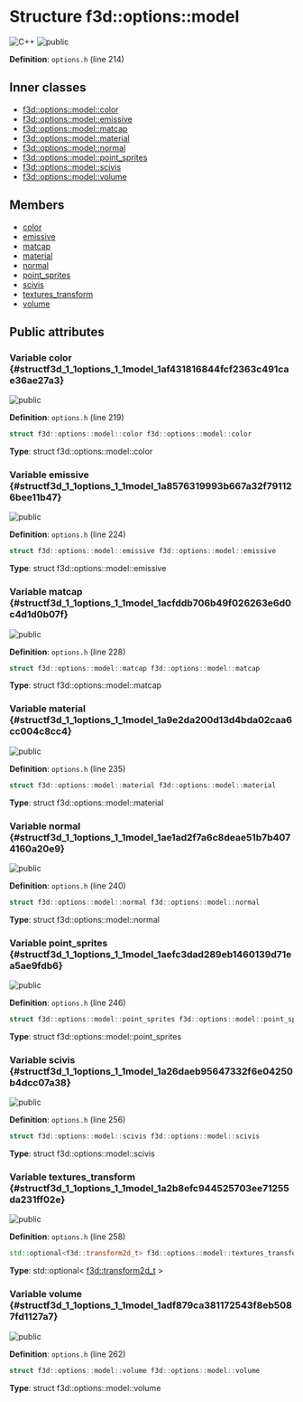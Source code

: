# Structure f3d::options::model

![][C++]
![][public]

**Definition**: `options.h` (line 214)





## Inner classes

* [f3d::options::model::color](structf3d_1_1options_1_1model_1_1color.md)
* [f3d::options::model::emissive](structf3d_1_1options_1_1model_1_1emissive.md)
* [f3d::options::model::matcap](structf3d_1_1options_1_1model_1_1matcap.md)
* [f3d::options::model::material](structf3d_1_1options_1_1model_1_1material.md)
* [f3d::options::model::normal](structf3d_1_1options_1_1model_1_1normal.md)
* [f3d::options::model::point\_sprites](structf3d_1_1options_1_1model_1_1point__sprites.md)
* [f3d::options::model::scivis](structf3d_1_1options_1_1model_1_1scivis.md)
* [f3d::options::model::volume](structf3d_1_1options_1_1model_1_1volume.md)

## Members

* [color](structf3d_1_1options_1_1model.md#structf3d_1_1options_1_1model_1af431816844fcf2363c491cae36ae27a3)
* [emissive](structf3d_1_1options_1_1model.md#structf3d_1_1options_1_1model_1a8576319993b667a32f791126bee11b47)
* [matcap](structf3d_1_1options_1_1model.md#structf3d_1_1options_1_1model_1acfddb706b49f026263e6d0c4d1d0b07f)
* [material](structf3d_1_1options_1_1model.md#structf3d_1_1options_1_1model_1a9e2da200d13d4bda02caa6cc004c8cc4)
* [normal](structf3d_1_1options_1_1model.md#structf3d_1_1options_1_1model_1ae1ad2f7a6c8deae51b7b4074160a20e9)
* [point\_sprites](structf3d_1_1options_1_1model.md#structf3d_1_1options_1_1model_1aefc3dad289eb1460139d71ea5ae9fdb6)
* [scivis](structf3d_1_1options_1_1model.md#structf3d_1_1options_1_1model_1a26daeb95647332f6e04250b4dcc07a38)
* [textures\_transform](structf3d_1_1options_1_1model.md#structf3d_1_1options_1_1model_1a2b8efc944525703ee71255da231ff02e)
* [volume](structf3d_1_1options_1_1model.md#structf3d_1_1options_1_1model_1adf879ca381172543f8eb5087fd1127a7)

## Public attributes

### Variable color {#structf3d_1_1options_1_1model_1af431816844fcf2363c491cae36ae27a3}

![][public]

**Definition**: `options.h` (line 219)


```cpp
struct f3d::options::model::color f3d::options::model::color
```








**Type**: struct f3d::options::model::color



### Variable emissive {#structf3d_1_1options_1_1model_1a8576319993b667a32f791126bee11b47}

![][public]

**Definition**: `options.h` (line 224)


```cpp
struct f3d::options::model::emissive f3d::options::model::emissive
```








**Type**: struct f3d::options::model::emissive



### Variable matcap {#structf3d_1_1options_1_1model_1acfddb706b49f026263e6d0c4d1d0b07f}

![][public]

**Definition**: `options.h` (line 228)


```cpp
struct f3d::options::model::matcap f3d::options::model::matcap
```








**Type**: struct f3d::options::model::matcap



### Variable material {#structf3d_1_1options_1_1model_1a9e2da200d13d4bda02caa6cc004c8cc4}

![][public]

**Definition**: `options.h` (line 235)


```cpp
struct f3d::options::model::material f3d::options::model::material
```








**Type**: struct f3d::options::model::material



### Variable normal {#structf3d_1_1options_1_1model_1ae1ad2f7a6c8deae51b7b4074160a20e9}

![][public]

**Definition**: `options.h` (line 240)


```cpp
struct f3d::options::model::normal f3d::options::model::normal
```








**Type**: struct f3d::options::model::normal



### Variable point\_sprites {#structf3d_1_1options_1_1model_1aefc3dad289eb1460139d71ea5ae9fdb6}

![][public]

**Definition**: `options.h` (line 246)


```cpp
struct f3d::options::model::point_sprites f3d::options::model::point_sprites
```








**Type**: struct f3d::options::model::point_sprites



### Variable scivis {#structf3d_1_1options_1_1model_1a26daeb95647332f6e04250b4dcc07a38}

![][public]

**Definition**: `options.h` (line 256)


```cpp
struct f3d::options::model::scivis f3d::options::model::scivis
```








**Type**: struct f3d::options::model::scivis



### Variable textures\_transform {#structf3d_1_1options_1_1model_1a2b8efc944525703ee71255da231ff02e}

![][public]

**Definition**: `options.h` (line 258)


```cpp
std::optional<f3d::transform2d_t> f3d::options::model::textures_transform
```








**Type**: std::optional< [f3d::transform2d\_t](classf3d_1_1transform2d__t.md) >



### Variable volume {#structf3d_1_1options_1_1model_1adf879ca381172543f8eb5087fd1127a7}

![][public]

**Definition**: `options.h` (line 262)


```cpp
struct f3d::options::model::volume f3d::options::model::volume
```








**Type**: struct f3d::options::model::volume



[public]: https://img.shields.io/badge/-public-brightgreen (public)
[C++]: https://img.shields.io/badge/language-C%2B%2B-blue (C++)
[const]: https://img.shields.io/badge/-const-lightblue (const)
[protected]: https://img.shields.io/badge/-protected-yellow (protected)
[static]: https://img.shields.io/badge/-static-lightgrey (static)
[private]: https://img.shields.io/badge/-private-red (private)